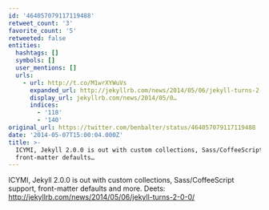 ```yaml
---
id: '464057079117119488'
retweet_count: '3'
favorite_count: '5'
retweeted: false
entities:
  hashtags: []
  symbols: []
  user_mentions: []
  urls:
    - url: http://t.co/M1wrXYWuVs
      expanded_url: http://jekyllrb.com/news/2014/05/06/jekyll-turns-2-0-0/
      display_url: jekyllrb.com/news/2014/05/0…
      indices:
        - '118'
        - '140'
original_url: https://twitter.com/benbalter/status/464057079117119488
date: '2014-05-07T15:00:04.000Z'
title: >-
  ICYMI, Jekyll 2.0.0 is out with custom collections, Sass/CoffeeScript support,
  front-matter defaults…
---
```


ICYMI, Jekyll 2.0.0 is out with custom collections, Sass/CoffeeScript support, front-matter defaults and more. Deets: http://jekyllrb.com/news/2014/05/06/jekyll-turns-2-0-0/